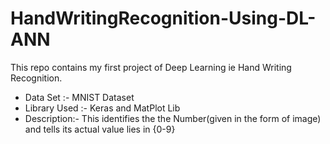 # HandWritingRecognition-Using-DL-ANN
This repo contains my first project of Deep Learning ie Hand Writing Recognition.
* Data Set :- MNIST Dataset 
* Library Used :- Keras and MatPlot Lib 
* Description:- This identifies the the Number(given in the form of image) and tells its actual value lies in {0-9}

